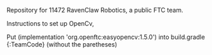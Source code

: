 Repository for 11472 RavenClaw Robotics, a public FTC team.

Instructions to set up OpenCv,

Put (implementation 'org.openftc:easyopencv:1.5.0') into build.gradle {:TeamCode} (without the paretheses)
